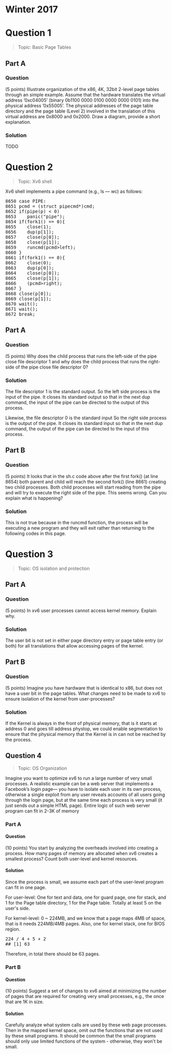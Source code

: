 # Winter 2017
# Question 1
> Topic: Basic Page Tables
## Part A
### Question
(5 points) Illustrate organization of the x86, 4K, 32bit 2-level page tables through an
simple example. Assume that the hardware translates the virtual address ’0xc04005’ (binary 0b1100 0000 0100 0000 0000 0101) into the physical address ’0x55005’. The physical
addresses of the page table directory and the page table (Level 2) involved in the translation of this virtual address are 0x8000 and 0x2000. Draw a diagram, provide a short
explanation.

### Solution
TODO
  
  
# Question 2
> Topic: Xv6 shell

Xv6 shell implements a pipe command (e.g., ls — wc) as follows:
<pre>
8650 case PIPE:
8651 pcmd = (struct pipecmd*)cmd;
8652 if(pipe(p) < 0)
8653    panic("pipe");
8654 if(fork1() == 0){
8655    close(1);
8656    dup(p[1]);
8657    close(p[0]);
8658    close(p[1]);
8659    runcmd(pcmd>left);
8660 }
8661 if(fork1() == 0){
8662    close(0);
8663    dup(p[0]);
8664    close(p[0]);
8665    close(p[1]);
8666    (pcmd>right);
8667 }
8668 close(p[0]);
8669 close(p[1]);
8670 wait();
8671 wait();
8672 break;
</pre>
## Part A
### Question
(5 points) Why does the child process that runs the left-side of the pipe close file descriptor
1 and why does the child process that runs the right-side of the pipe close file descriptor
0?

### Solution
The file descriptor 1 is the standard output. So the left side process is the input of the pipe. It closes its standard output so that in the next dup command, the input of the pipe can be directed to the output of this process.  
  
Likewise, the file descriptor 0 is the standard input So the right side process is the output of the pipe. It closes its standard input so that in the next dup command, the output of the pipe can be directed to the input of this process.
  
## Part B
### Question
(5 points) It looks that in the sh.c code above after the first fork() (at line 8654) both
parent and child will reach the second fork() (line 8661) creating two child processes. Both
child processes will start reading from the pipe and will try to execute the right side of
the pipe. This seems wrong. Can you explain what is happening?
### Solution
This is not true because in the runcmd function, the process will be executing a new program and they will exit rather than returning to the following codes in this page.
   
  
# Question 3
> Topic: OS isolation and protection
  
## Part A
### Question
(5 points) In xv6 user processes cannot access kernel memory. Explain why.
### Solution
The user bit is not set in either page directory entry or page table entry (or both) for all translations that allow accessing pages of the kernel.  
  
## Part B
### Question
(5 points) Imagine you have hardware that is identical to x86, but does not have a user
bit in the page tables. What changes need to be made to xv6 to ensure isolation of the
kernel from user-processes?
### Solution
If the Kernel is always in the front of physical memory, that is it starts at address 0 and goes till address phystop, we could enable segmentation to ensure that the physical memory that the Kernel is in can not be reached by the process.  
  
  
## Question 4
> Topic: OS Organization

Imagine you want to optimize xv6 to run a large number of very small
processes. A realistic example can be a web server that implements a Facebook’s login page—
you have to isolate each user in its own process, otherwise a single exploit from any user reveals
accounts of all users going through the login page, but at the same time each process is very
small (it just sends out a simple HTML page). Entire logic of such web server program can fit
in 2-3K of memory
  
### Part A
#### Question
(10 points) You start by analyzing the overheads involved into creating a process. How
many pages of memory are allocated when xv6 creates a smallest process? Count both
user-level and kernel resources.
#### Solution
Since the process is small, we assume each part of the user-level program can fit in one page.

For user-level: One for text and data, one for guard page, one for stack, and 1 for the Page table directory, 1 for the Page table. Totally at least 5 on the user's side.

For kernel-level: 0 ~ 224MB, and we know that a page maps 4MB of space, that is it needs 224MB/4MB pages. Also, one for kernel stack, one for BIOS region.

<pre>
224 / 4 + 5 + 2
## [1] 63
</pre>

Therefore, in total there should be 63 pages.
  
### Part B
#### Question
 (10 points) Suggest a set of changes to xv6 aimed at minimizing the number of pages that
are required for creating very small processes, e.g., the once that are 1K in size.
#### Solution
Carefully analyze what system calls are used by these web page processes. Then in the mapped kernel space, omit out the functions that are not used by these small programs. It should be common that the small programs should only use limited functions of the system - otherwise, they won't be small.
